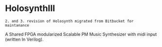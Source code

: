 # HolosynthIII

    2. and 3. revision of Holosynth migrated from Bitbucket for maintanance

A Shared FPGA modularized Scalable PM Music Synthesizer with midi input (written In Verilog).
